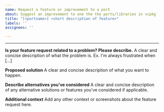```yaml
---
name: Request a feature or improvement to a port
about: Suggest an improvement to one the the ports/libraries in vcpkg
title: "[<portname>] <short description of feature>"
labels: ''
assignees: ''

---
```


****

**Is your feature request related to a problem? Please describe.**
A clear and concise description of what the problem is. Ex. I'm always frustrated when [...]

**Proposed solution**
A clear and concise description of what you want to happen.

**Describe alternatives you've considered**
A clear and concise description of any alternative solutions or features you've considered if applicable.

**Additional context**
Add any other context or screenshots about the feature request here.
